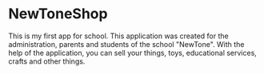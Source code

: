 # NewToneShop

This is my first app for school. This application was created for the administration, parents and students of the school "NewTone". With the help of the application, you can sell your things, toys, educational services, crafts and other things.
